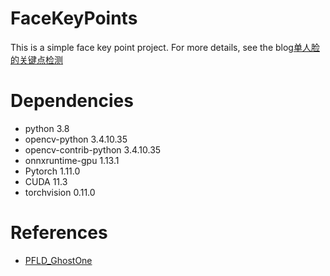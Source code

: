 # FaceKeyPoints
This is a simple face key point project. For more details, see the blog[单人脸的关键点检测](https://blog.csdn.net/JAVA5120162041/article/details/128308968)
# Dependencies
- python 3.8
- opencv-python 3.4.10.35
- opencv-contrib-python 3.4.10.35
- onnxruntime-gpu 1.13.1
- Pytorch 1.11.0
- CUDA 11.3
- torchvision 0.11.0
# References
- [PFLD_GhostOne](https://github.com/AnthonyF333/PFLD_GhostOne)
